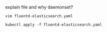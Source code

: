 explain file and why daemonset?
```
vim fluentd-elasticsearch.yaml
```

```
kubectl apply -f fluentd-elasticsearch.yaml
```
